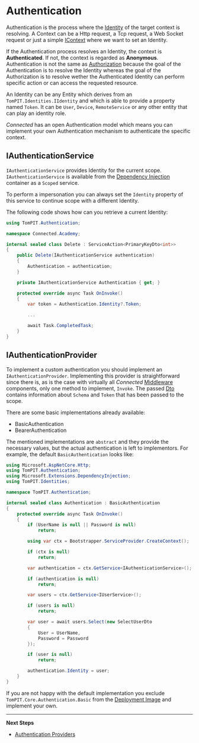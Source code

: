 # Authentication

Authentication is the process where the [Identity](../../Security/Identities.md) of the target context is resolving. A Context can be a Http request, a Tcp request, a Web Socket request or just a simple [IContext](../../ServiceLayer/IContext.md) where we want to set an Identity.

If the Authentication process resolves an Identity, the context is **Authenticated**. If not, the context is regarded as **Anonymous**. Authentication is not the same as [Authorization](../../Security/Authorization.md) because the goal of the Authentication is to resolve the Identity whereas the goal of the Authorization is to resolve wether the Authenticated Identity can perform specific action or can access the requested resource.

An Identity can be any Entity which derives from an `TomPIT.Identities.IIdentity` and which is able to provide a property named `Token`. It can be `User`, `Device`, `RemoteService` or any other entity that can play an identity role.

*Connected* has an open Authentication model which means you can implement your own Authentication mechanism to authenticate the specific context.

## IAuthenticationService

`IAuthenticationService` provides Identity for the current scope. `IAuthenticationService` is available from the [Dependency Injection](../DependencyInjection/README.md) container as a `Scoped` service.

To perform a impersonation you can always set the `Identity` property of this service to continue scope with a different Identity.

The following code shows how can you retrieve a current Identity:

```csharp
using TomPIT.Authentication;

namespace Connected.Academy;

internal sealed class Delete : ServiceAction<PrimaryKeyDto<int>>
{
	public Delete(IAuthenticationService authentication)
	{
		Authentication = authentication;
	}

	private IAuthenticationService Authentication { get; }

	protected override async Task OnInvoke()
	{
		var token = Authentication.Identity?.Token;

        ...

        await Task.CompletedTask;
	}
}
```

## IAuthenticationProvider

To implement a custom authentication you should implement an `IAuthenticationProvider`. Implementing this provider is straightforward since there is, as is the case with virtually all *Connected* [Middleware](../../ServiceLayer/Middleware.md) components, only one method to implement, `Invoke`. The passed [Dto](../Services/Dto.md) contains information about `Schema` and `Token` that has been passed to the scope.

There are some basic implementations already available:

- BasicAuthentication
- BearerAuthentication

The mentioned implementations are `abstract` and they provide the necessary values, but the actual authentication is left to implementors. For example, the default `BasicAuthentication` looks like:

```csharp
using Microsoft.AspNetCore.Http;
using TomPIT.Authentication;
using Microsoft.Extensions.DependencyInjection;
using TomPIT.Identities;

namespace TomPIT.Authentication;

internal sealed class Authentication : BasicAuthentication
{
	protected override async Task OnInvoke()
	{
		if (UserName is null || Password is null)
			return;

		using var ctx = Bootstrapper.ServiceProvider.CreateContext();

		if (ctx is null)
			return;

		var authentication = ctx.GetService<IAuthenticationService>();

		if (authentication is null)
			return;

		var users = ctx.GetService<IUserService>();

		if (users is null)
			return;

		var user = await users.Select(new SelectUserDto
		{
			User = UserName,
			Password = Password
		});

		if (user is null)
			return;

		authentication.Identity = user;
	}
}
```
If you are not happy with the default implementation you exclude `TomPIT.Core.Authentication.Basic` from the [Deployment Image](../../Deployment/Images.md) and implement your own.

---

**Next Steps**

- [Authentication Providers](Providers.md)